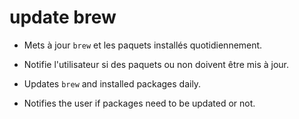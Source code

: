 # update brew

- Mets à jour `brew` et les paquets installés quotidiennement.
- Notifie l'utilisateur si des paquets ou non doivent être mis à jour.


- Updates `brew` and installed packages daily. 
- Notifies the user if packages need to be updated or not.